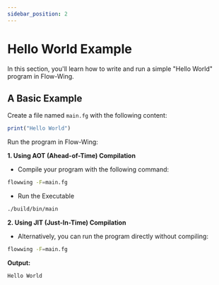 ```yaml
---
sidebar_position: 2
---
```


# Hello World Example

In this section, you'll learn how to write and run a simple "Hello World" program in Flow-Wing.

## A Basic Example

Create a file named `main.fg` with the following content:

```js
print("Hello World")
```

Run the program in Flow-Wing:

**1. Using AOT (Ahead-of-Time) Compilation**

- Compile your program with the following command:

```bash
flowwing -F=main.fg
```

- Run the Executable

```bash
./build/bin/main
```

**2. Using JIT (Just-In-Time) Compilation**

- Alternatively, you can run the program directly without compiling:

```bash
flowwing -F=main.fg
```

**Output:**

```bash
Hello World
```
